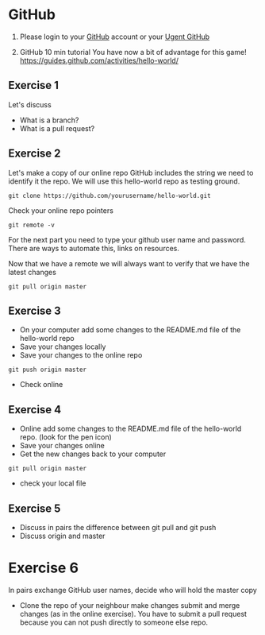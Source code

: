 # GitHub

1. Please login to your [GitHub](https://github.com) account or your [Ugent GitHub](https://github.ugent.be)

2. GitHub 10 min tutorial
You have now a bit of advantage for this game!
https://guides.github.com/activities/hello-world/

## Exercise 1

Let's discuss

- What is a branch?
- What is a pull request?

## Exercise 2

Let's make a copy of our online repo
GitHub includes the string we need to identify it the repo. We will use this hello-world repo as testing ground.

```{unix}
git clone https://github.com/yourusername/hello-world.git
```

Check your online repo pointers
```{unix}
git remote -v
```

For the next part you need to type your github user name and password. There are ways to automate this, links on resources.

Now that we have a remote we will always want to verify that we have the latest changes
```{unix}
git pull origin master
```
## Exercise 3
- On your computer add some changes to the README.md file of the hello-world repo
- Save your changes locally
- Save your changes to the online repo
```{unix}
git push origin master
```
- Check online

## Exercise 4
- Online add some changes to the README.md file of the hello-world repo. (look for the pen icon)
- Save your changes online
- Get the new changes back to your computer
```{unix}
git pull origin master
```
- check your local file

## Exercise 5

- Discuss in pairs the difference between git pull and git push
- Discuss origin and master

# Exercise 6
In pairs exchange GitHub user names, decide who will hold the master copy
- Clone the repo of your neighbour make changes submit and merge changes (as in the online exercise).
You have to submit a pull request because you can not push directly to someone else repo.
